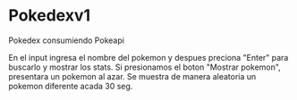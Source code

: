 # Pokedexv1
Pokedex consumiendo Pokeapi

En el input ingresa el nombre del pokemon y despues preciona "Enter" para buscarlo y mostrar los stats.
Si presionamos el boton "Mostrar pokemon", presentara un pokemon al azar.
Se muestra de manera aleatoria un pokemon diferente acada 30 seg.
